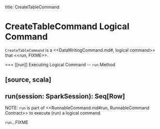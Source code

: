 title: CreateTableCommand

# CreateTableCommand Logical Command

`CreateTableCommand` is a <<DataWritingCommand.md#, logical command>> that <<run, FIXME>>.

=== [[run]] Executing Logical Command -- `run` Method

[source, scala]
----
run(session: SparkSession): Seq[Row]
----

NOTE: `run` is part of <<RunnableCommand.md#run, RunnableCommand Contract>> to execute (run) a logical command.

`run`...FIXME
